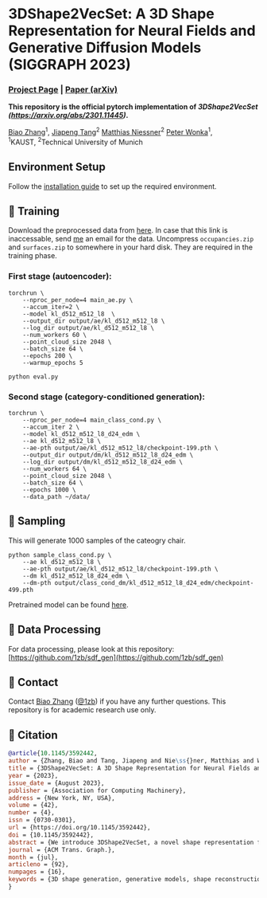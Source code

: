 # 3DShape2VecSet: A 3D Shape Representation for Neural Fields and Generative Diffusion Models (SIGGRAPH 2023)

### [Project Page](https://1zb.github.io/3DShape2VecSet/) | [Paper (arXiv)](https://arxiv.org/abs/2301.11445)

**This repository is the official pytorch implementation of  *3DShape2VecSet (https://arxiv.org/abs/2301.11445)*.**

[Biao Zhang](https://1zb.github.io/)<sup>1</sup>,
[Jiapeng Tang](https://tangjiapeng.github.io/)<sup>2</sup>
[Matthias Niessner](https://www.niessnerlab.org/)<sup>2</sup>
[Peter Wonka](http://peterwonka.net/)<sup>1</sup>,<br>
<sup>1</sup>KAUST, <sup>2</sup>Technical University of Munich

## Environment Setup

Follow the [installation guide](environment_setup.md) to set up the required environment.


## :bullettrain_front: Training
Download the preprocessed data from [here](https://drive.google.com/drive/folders/1UFPi_UklH5clWKxxeL1IsxfjdUfc7i4x). In case that this link is inaccessable, send [me](mailto:biao.zhang@kaust.edu.sa) an email for the data. Uncompress `occupancies.zip` and `surfaces.zip` to somewhere in your hard disk. They are required in the training phase.

### First stage (autoencoder):
```
torchrun \
    --nproc_per_node=4 main_ae.py \
    --accum_iter=2 \
    --model kl_d512_m512_l8  \
    --output_dir output/ae/kl_d512_m512_l8 \
    --log_dir output/ae/kl_d512_m512_l8 \
    --num_workers 60 \
    --point_cloud_size 2048 \
    --batch_size 64 \
    --epochs 200 \
    --warmup_epochs 5
```
```
python eval.py
```

### Second stage (category-conditioned generation):
```
torchrun \
    --nproc_per_node=4 main_class_cond.py \
    --accum_iter 2 \
    --model kl_d512_m512_l8_d24_edm \
    --ae kl_d512_m512_l8 \
    --ae-pth output/ae/kl_d512_m512_l8/checkpoint-199.pth \
    --output_dir output/dm/kl_d512_m512_l8_d24_edm \
    --log_dir output/dm/kl_d512_m512_l8_d24_edm \
    --num_workers 64 \
    --point_cloud_size 2048 \
    --batch_size 64 \
    --epochs 1000 \
    --data_path ~/data/
```

## :balloon: Sampling
This will generate 1000 samples of the cateogry chair.
```
python sample_class_cond.py \
    --ae kl_d512_m512_l8 \
    --ae-pth output/ae/kl_d512_m512_l8/checkpoint-199.pth \
    --dm kl_d512_m512_l8_d24_edm \
    --dm-pth output/class_cond_dm/kl_d512_m512_l8_d24_edm/checkpoint-499.pth
```

Pretrained model can be found [here](https://drive.google.com/drive/folders/1tX4pFulWqtICYgchRXmzscHDRJ5q2iSz?usp=sharing).

## :scroll: Data Processing
For data processing, please look at this repository:
[https://github.com/1zb/sdf_gen](https://github.com/1zb/sdf_gen)

## :e-mail: Contact

Contact [Biao Zhang](mailto:biao.zhang@kaust.edu.sa) ([@1zb](https://github.com/1zb)) if you have any further questions. This repository is for academic research use only.

## :blue_book: Citation

```bibtex
@article{10.1145/3592442,
author = {Zhang, Biao and Tang, Jiapeng and Nie\ss{}ner, Matthias and Wonka, Peter},
title = {3DShape2VecSet: A 3D Shape Representation for Neural Fields and Generative Diffusion Models},
year = {2023},
issue_date = {August 2023},
publisher = {Association for Computing Machinery},
address = {New York, NY, USA},
volume = {42},
number = {4},
issn = {0730-0301},
url = {https://doi.org/10.1145/3592442},
doi = {10.1145/3592442},
abstract = {We introduce 3DShape2VecSet, a novel shape representation for neural fields designed for generative diffusion models. Our shape representation can encode 3D shapes given as surface models or point clouds, and represents them as neural fields. The concept of neural fields has previously been combined with a global latent vector, a regular grid of latent vectors, or an irregular grid of latent vectors. Our new representation encodes neural fields on top of a set of vectors. We draw from multiple concepts, such as the radial basis function representation, and the cross attention and self-attention function, to design a learnable representation that is especially suitable for processing with transformers. Our results show improved performance in 3D shape encoding and 3D shape generative modeling tasks. We demonstrate a wide variety of generative applications: unconditioned generation, category-conditioned generation, text-conditioned generation, point-cloud completion, and image-conditioned generation. Code: https://1zb.github.io/3DShape2VecSet/.},
journal = {ACM Trans. Graph.},
month = {jul},
articleno = {92},
numpages = {16},
keywords = {3D shape generation, generative models, shape reconstruction, 3D shape representation, diffusion models}
}
```
